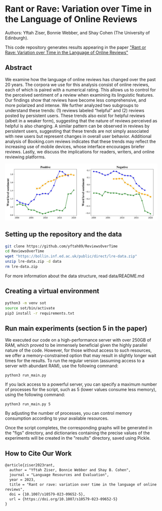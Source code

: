 # Rant or Rave: Variation over Time in the Language of Online Reviews
Authors: Yftah Ziser, Bonnie Webber, and Shay Cohen (The University of Edinburgh).

This code repository generates results appearing in the paper ["Rant or Rave: Variation over Time in the Language of Online Reviews"](https://link.springer.com/article/10.1007/s10579-023-09652-5)

## Abstract 
We examine how the language of online reviews has changed over the past 20 years. The corpora we use for this analysis consist of online reviews, each of which is paired with a numerical rating. This allows us to control for the perceived sentiment of a review when examining its linguistic features. Our findings show that reviews have become less comprehensive, and more polarized and intense. We further analyzed two subgroups to understand these trends: (1) reviews labeled “helpful” and (2) reviews posted by persistent users. These trends also exist for helpful reviews (albeit in a weaker form), suggesting that the nature of reviews perceived as helpful is also changing. A similar pattern can be observed in reviews by persistent users, suggesting that these trends are not simply associated with new users but represent changes in overall user behavior. Additional analysis of Booking.com reviews indicates that these trends may reflect the increasing use of mobile devices, whose interface encourages briefer reviews. Lastly, we discuss the implications for readers, writers, and online reviewing platforms.

![ReviewsOverTime](SOT.JPG)

## Setting up the repository and the data
```bash
git clone https://github.com/yftah89/ReviewsOverTime
cd ReviewsOverTime
wget "https://bollin.inf.ed.ac.uk/public/direct/lre-data.zip"
unzip lre-data.zip -d data
rm lre-data.zip
```
For more information about the data structure, read data/README.md

## Creating a virtual environment 
```bash
python3 -m venv sot
source sot/bin/activate
pip3 install -r requirements.txt
```

## Run main experiments (section 5 in the paper)
We executed our code on a high-performance server with over 250GB of RAM, which proved to be immensely beneficial given the highly parallel nature of the code. However, for those without access to such resources, we offer a memory-constrained option that may result in slightly longer wait times for the results. 
To run the regular version (assuming access to a server with abundant RAM), use the following command:
```
python3 run_main.py
```
If you lack access to a powerful server, you can specify a maximum number of processes for the script, such as 5 (lower values consume less memory), using the following command:
```
python3 run_main.py 5
```
By adjusting the number of processes, you can control memory consumption according to your available resources.

Once the script completes, the corresponding graphs will be generated in the "figs" directory, and dictionaries containing the precise values of the experiments will be created in the "results" directory, saved using Pickle.

## How to Cite Our Work
```
@article{ziser2023rant,
  author = "Yftah Ziser, Bonnie Webber and Shay B. Cohen",
  journal = "Language Resources and Evaluation",
  year = 2023,
  title = "Rant or rave: variation over time in the language of online reviews",
  doi = {10.1007/s10579-023-09652-5},
  url = {https://doi.org/10.1007/s10579-023-09652-5}
}
```






